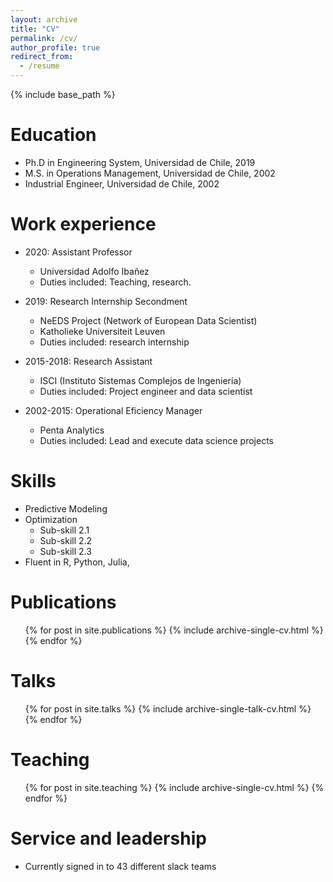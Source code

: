```yaml
---
layout: archive
title: "CV"
permalink: /cv/
author_profile: true
redirect_from:
  - /resume
---
```


{% include base_path %}

Education
======
* Ph.D in Engineering System, Universidad de Chile, 2019
* M.S. in Operations Management, Universidad de Chile, 2002
* Industrial Engineer, Universidad de Chile, 2002


Work experience
======
* 2020: Assistant Professor
  * Universidad Adolfo Ibañez
  * Duties included: Teaching, research.

* 2019: Research Internship Secondment
  * NeEDS Project (Network of European Data Scientist) 
  * Katholieke Universiteit Leuven
  * Duties included: research internship

* 2015-2018: Research Assistant
  * ISCI (Instituto Sistemas Complejos de Ingeniería)
  * Duties included: Project engineer and data scientist 

* 2002-2015: Operational Eficiency Manager
  * Penta Analytics
  * Duties included: Lead and execute data science projects
  
Skills
======
* Predictive Modeling
* Optimization
  * Sub-skill 2.1
  * Sub-skill 2.2
  * Sub-skill 2.3
* Fluent in R, Python, Julia, 

Publications
======
  <ul>{% for post in site.publications %}
    {% include archive-single-cv.html %}
  {% endfor %}</ul>
  
Talks
======
  <ul>{% for post in site.talks %}
    {% include archive-single-talk-cv.html %}
  {% endfor %}</ul>
  
Teaching
======
  <ul>{% for post in site.teaching %}
    {% include archive-single-cv.html %}
  {% endfor %}</ul>
  
Service and leadership
======
* Currently signed in to 43 different slack teams
